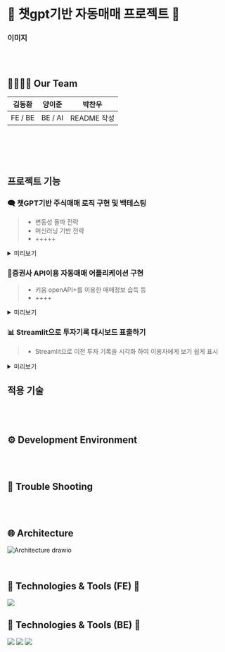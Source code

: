 
<br>

# 👀 챗gpt기반 자동매매 프로젝트 👀

### 이미지

<br><br>

## 👨‍👩‍👧‍👦 Our Team

|김동환|양이준|박찬우|
|:---:|:---:|:---:|
|FE / BE|BE / AI|README 작성|

<br>


<br><br>




## 프로젝트 기능

### 🗨 챗GPT기반 주식매매 로직 구현 및 백테스팅

> * 변동성 돌파 전략
> * 머신러닝 기반 전략
> * +++++

<details>
<summary>미리보기</summary>
<div markdown="1">

![기능1]

 <br>
</div>
</details>


### 🎳증권사 API이용 자동매매 어플리케이션 구현
 
> * 키움 openAPI+를 이용한 매매정보 습득 등
> * ++++

<details>
<summary>미리보기</summary>
<div markdown="1">

![데이터 보여주기]

 <br>
</div>
</details>

### 📊 Streamlit으로 투자기록 대시보드 표출하기
 
> * Streamlit으로 이전 투자 기록을 시각화 하여 이용자에게 보기 쉽게 표시

<details>
<summary>미리보기</summary>
<div markdown="1">

![글쓰기1]
 <br>
</div>
</details>



## 적용 기술

### 

> 


<br><br>



## ⚙ Development Environment



<br><br>

## 🚨 Trouble Shooting



<br><br>


## 🌐 Architecture

![Architecture drawio](https://github.com/user-attachments/assets/202c22cb-6c2f-4d89-a773-04155a7a7db8)


<br>


## 📝 Technologies & Tools (FE) 📝
<img src="https://img.shields.io/badge/Python-3776AB?style=flat-square&logo=Python&logoColor=white"/>


<br>

## 📝 Technologies & Tools (BE) 📝

<img src="https://img.shields.io/badge/Python-3776AB?style=flat-square&logo=Python&logoColor=white"/> <img src="https://img.shields.io/badge/MySQL-4479A1?style=flat-square&logo=MySQL&logoColor=white"/> <img src="https://img.shields.io/badge/Anaconda-44A833?style=flat-square&logo=Anaconda&logoColor=white"/> 

<br><br><br><br>

<div align=center>



</div>


<br>